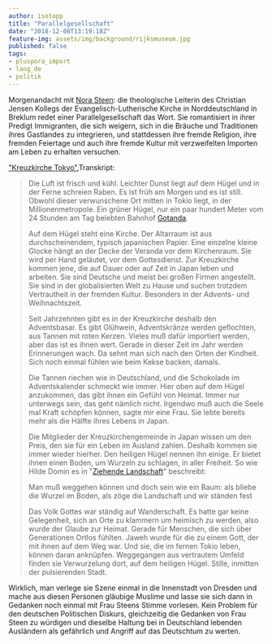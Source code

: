 ```yaml
---
author: isotopp
title: "Parallelgesellschaft"
date: "2018-12-08T13:19:18Z"
feature-img: assets/img/background/rijksmuseum.jpg
published: false
tags:
- pluspora_import
- lang_de
- politik
---
```


Morgenandacht mit [Nora Steen](https://de.wikipedia.org/wiki/Nora_Steen):
die theologische Leiterin des Christian Jensen Kollegs der Evangelisch-Lutherische Kirche in Norddeutschland in Breklum redet einer Parallelgesellschaft das Wort.
Sie romantisiert in ihrer Predigt Immigranten, die sich weigern, sich in die Bräuche und Traditionen ihres Gastlandes zu integrieren, und stattdessen ihre fremde Religion, ihre fremden Feiertage und auch ihre fremde Kultur mit verzweifelten Importen am Leben zu erhalten versuchen.

["Kreuzkirche Tokyo"](https://www.ndr.de/ndrkultur/Kreuzkirche-Tokyo,audio461818.html),Transkript:

> Die Luft ist frisch und kühl. Leichter Dunst liegt auf dem Hügel und in der Ferne schreien Raben.
> Es ist früh am Morgen und es ist still.
> Obwohl dieser verwunschene Ort mitten in Tokio liegt, in der Millionenmetropole.
> Ein grüner Hügel, nur ein paar hundert Meter vom 24 Stunden am Tag belebten Bahnhof [Gotanda](https://de.wikipedia.org/wiki/Bahnhof_Gotanda). 
>
> Auf dem Hügel steht eine Kirche. 
> Der Altarraum ist aus durchscheinendem, typisch japanischen Papier.
> Eine einzelne kleine Glocke hängt an der Decke der Veranda vor dem Kirchenraum.
> Sie wird per Hand geläutet, vor dem Gottesdienst. 
> Zur Kreuzkirche kommen jene, die auf Dauer oder auf Zeit in Japan leben und arbeiten. 
> Sie sind Deutsche und meist bei großen Firmen angestellt.
> Sie sind in der globalisierten Welt zu Hause und suchen trotzdem Vertrautheit in der fremden Kultur. 
> Besonders in der Advents- und Weihnachtszeit. 
>
> Seit Jahrzehnten gibt es in der Kreuzkirche deshalb den Adventsbasar.
> Es gibt Glühwein, Adventskränze werden geflochten, aus Tannen mit roten Kerzen. 
> Vieles muß dafür importiert werden, aber das ist es ihnen wert. 
> Gerade in dieser Zeit im Jahr werden Erinnerungen wach.
> Da sehnt man sich nach den Orten der Kindheit.
> Sich noch einmal fühlen wie beim Kekse backen, damals.
>
> Die Tannen riechen wie in Deutschland, und die Schokolade im Adventskalender schmeckt wie immer.
> Hier oben auf dem Hügel anzukommen, das gibt ihnen ein Gefühl von Heimat.
> Immer nur unterwegs sein, das geht nämlich nicht.
> Irgendwo muß auch die Seele mal Kraft schöpfen können, sagte mir eine Frau.
> Sie lebte bereits mehr als die Hälfte ihres Lebens in Japan.
>
> Die Mitglieder der Kreuzkirchengemeinde in Japan wissen um den Preis, den sie für ein Leben im Ausland zahlen.
> Deshalb kommen sie immer wieder hierher.
> Den heiligen Hügel nennen ihn einige.
> Er bietet ihnen einen Boden, um Wurzeln zu schlagen, in aller Freiheit.
> So wie Hilde Domin es in "[Ziehende Landschaft](http://anthologie.de/012.htm)" beschreibt: 
>
> Man muß weggehen können
> und doch sein wie ein Baum:
> als bliebe die Wurzel im Boden,
> als zöge die Landschaft und wir ständen fest
>
> Das Volk Gottes war ständig auf Wanderschaft.
> Es hatte gar keine Gelegenheit, sich an Orte zu klammern um heimisch zu werden, also wurde der Glaube zur Heimat. 
> Gerade für Menschen, die sich über Generationen Ortlos fühlten.
> Jaweh wurde für die zu einem Gott, der mit ihnen auf dem Weg war.
> Und sie, die im fernen Tokio leben, können daran anknüpfen.
> Weggegangen aus vertrautem Umfeld finden sie Verwurzelung dort, auf dem heiligen Hügel. Stille, inmitten der pulsierenden Stadt. 

Wirklich, man verlege sie Szene einmal in die Innenstadt von Dresden und mache aus diesen Personen gläubige Muslime und lasse sie sich dann in Gedanken noch einmal mit Frau Steens Stimme vorlesen.
Kein Problem für den deutschen Politischen Diskurs, gleichzeitig die Gedanken von Frau Steen zu würdigen und dieselbe Haltung bei in Deutschland lebenden Ausländern als gefährlich und Angriff auf das Deutschtum zu werten.

